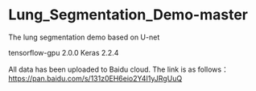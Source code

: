# Lung_Segmentation_Demo-master

The lung segmentation demo based on U-net

tensorflow-gpu 2.0.0
Keras 2.2.4

All data has been uploaded to Baidu cloud. The link is as follows：
https://pan.baidu.com/s/131z0EH6eio2Y4I1yJRgUuQ
